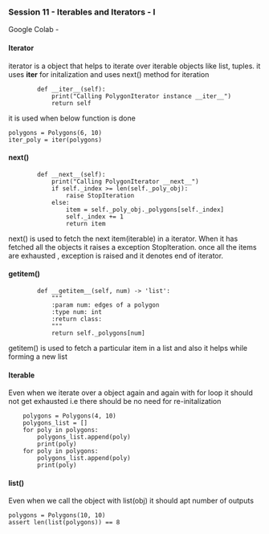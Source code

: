 ### Session 11 - Iterables and Iterators - I

Google Colab - 

#### Iterator

iterator is a object that helps to iterate over iterable objects like list, tuples. it uses __iter__ for initalization and uses next() method for iteration

```
        def __iter__(self):
            print("Calling PolygonIterator instance __iter__")
            return self 
```

it is used when below function is done 
```
polygons = Polygons(6, 10)
iter_poly = iter(polygons)
```

#### next()

```
        def __next__(self):
            print("Calling PolygonIterator __next__")
            if self._index >= len(self._poly_obj):
                raise StopIteration
            else:
                item = self._poly_obj._polygons[self._index]
                self._index += 1
                return item

```
next() is used to fetch the next item(iterable) in a iterator. When it has fetched all the objects it raises a exception StopIteration. once all the items are exhausted , exception is raised and it denotes end of iterator.

#### getitem()

```
        def __getitem__(self, num) -> 'list':  
            """ 
            :param num: edges of a polygon
            :type num: int        
            :return class: 
            """       
            return self._polygons[num]
```

getitem() is used to fetch a particular item in a list and also it helps while forming a new list

#### Iterable

Even when we iterate over a object again and again with for loop it should not get exhausted i.e there should be no need for re-initalization

```
    polygons = Polygons(4, 10)
    polygons_list = []
    for poly in polygons:
        polygons_list.append(poly)
        print(poly)
    for poly in polygons:
        polygons_list.append(poly)
        print(poly)
```

#### list()

Even when we call the object with list(obj) it should apt number of outputs

```
polygons = Polygons(10, 10)
assert len(list(polygons)) == 8
```


